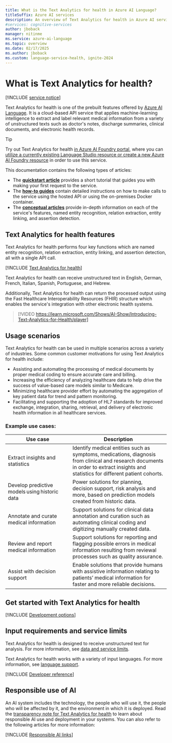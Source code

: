 ```yaml
---
title: What is the Text Analytics for health in Azure AI Language?
titleSuffix: Azure AI services
description: An overview of Text Analytics for health in Azure AI services, which helps you extract medical information from unstructured text, like clinical documents.
#services: cognitive-services
author: jboback
manager: nitinme
ms.service: azure-ai-language
ms.topic: overview
ms.date: 02/17/2025
ms.author: jboback
ms.custom: language-service-health, ignite-2024
---
```


# What is Text Analytics for health?

[!INCLUDE [service notice](includes/service-notice.md)]

Text Analytics for health is one of the prebuilt features offered by [Azure AI Language](../overview.md). It is a cloud-based API service that applies machine-learning intelligence to extract and label relevant medical information from a variety of unstructured texts such as doctor's notes, discharge summaries, clinical documents, and electronic health records. 

> [!TIP]
> Try out Text Analytics for health [in Azure AI Foundry portal](https://ai.azure.com/explore/language), where you can [utilize a currently existing Language Studio resource or create a new Azure AI Foundry resource](../../../ai-foundry/ai-services/connect-ai-services.md) in order to use this service. 

This documentation contains the following types of articles:
* The [**quickstart article**](quickstart.md) provides a short tutorial that guides you with making your first request to the service.
* The [**how-to guides**](how-to/call-api.md) contain detailed instructions on how to make calls to the service using the hosted API or using the on-premises Docker container.
* The [**conceptual articles**](concepts/health-entity-categories.md) provide in-depth information on each of the service's features, named entity recognition, relation extraction, entity linking, and assertion detection.

## Text Analytics for health features

Text Analytics for health performs four key functions which are named entity recognition, relation extraction, entity linking, and assertion detection, all with a single API call.

[!INCLUDE [Text Analytics for health](includes/features.md)]

Text Analytics for health can receive unstructured text in English, German, French, Italian, Spanish, Portuguese, and Hebrew.

Additionally, Text Analytics for health can return the processed output using the Fast Healthcare Interoperability Resources (FHIR) structure which enables the service's integration with other electronic health systems.  



> [!VIDEO https://learn.microsoft.com/Shows/AI-Show/Introducing-Text-Analytics-for-Health/player]

## Usage scenarios

Text Analytics for health can be used in multiple scenarios across a variety of industries.
Some common customer motivations for using Text Analytics for health include:
* Assisting and automating the processing of medical documents by proper medical coding to ensure accurate care and billing.
* Increasing the efficiency of analyzing healthcare data to help drive the success of value-based care models similar to Medicare.
* Minimizing healthcare provider effort by automating the aggregation of key patient data for trend and pattern monitoring.
* Facilitating and supporting the adoption of HL7 standards for improved exchange, integration, sharing, retrieval, and delivery of electronic health information in all healthcare services.    

### Example use cases: 

|Use case|Description|
|--|--|
|Extract insights and statistics|Identify medical entities such as symptoms, medications, diagnosis from clinical and research documents in order to extract insights and statistics for different patient cohorts.|
|Develop predictive models using historic data|Power solutions for planning, decision support, risk analysis and more, based on prediction models created from historic data.|
|Annotate and curate medical information|Support solutions for clinical data annotation and curation such as automating clinical coding and digitizing manually created data.|
|Review and report medical information|Support solutions for reporting and flagging possible errors in medical information resulting from reviewal processes such as quality assurance.|
|Assist with decision support|Enable solutions that provide humans with assistive information relating to patients’ medical information for faster and more reliable decisions.|

## Get started with Text Analytics for health

[!INCLUDE [Development options](./includes/development-options.md)] 


## Input requirements and service limits

Text Analytics for health is designed to receive unstructured text for analysis. For more information, see [data and service limits](../concepts/data-limits.md).

Text Analytics for health works with a variety of input languages. For more information,  see [language support](language-support.md).

[!INCLUDE [Developer reference](../includes/reference-samples-text-analytics.md)] 


## Responsible use of AI 

An AI system includes the technology, the people who will use it, the people who will be affected by it, and the environment in which it is deployed. Read the [transparency note for Text Analytics for health](/legal/cognitive-services/language-service/transparency-note-health?context=/azure/ai-services/language-service/context/context) to learn about responsible AI use and deployment in your systems. You can also refer to the following articles for more information:

[!INCLUDE [Responsible AI links](../includes/overview-responsible-ai-links.md)]

